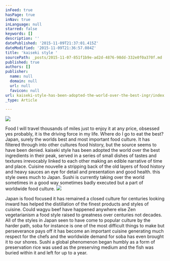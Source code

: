 ```yaml
---
inFeed: true
hasPage: true
inNav: true
inLanguage: null
starred: false
keywords: []
description: ''
datePublished: '2015-11-09T21:37:01.415Z'
dateModified: '2015-11-09T21:36:57.084Z'
title: 'kaiseki style '
sourcePath: _posts/2015-11-07-851f1b9e-ad2d-4876-98dd-332e0f0a370f.md
published: true
authors: []
publisher:
  name: null
  domain: null
  url: null
  favicon: null
url: kaiseki-style-has-been-adopted-the-world-over-the-best-ingr/index.html
_type: Article

---
```

![](https://the-grid-user-content.s3-us-west-2.amazonaws.com/64634b56-0c1d-441d-bb98-8628ea4f48e4.jpg)

Food I will travel thousands of miles just to enjoy it at any price, obsessed yes probably, it is the driving force in my life.
Where do I go to eat the best? Japan, surely the worlds best and most important food culture.
It has filtered through into other cultures food history, but the source seems to have been denied. kaiseki style has been adopted the world over the best ingredients in their peak, served in a series of small dishes of tastes and textures irrevocably linked to each other making an edible narrative of time and place.
Cuisine nouvelle a stripping back of the old layers of food history and heavy sauces an eye for detail and presentation and good health. this style owes much to Japan.
Sushi is currently taking over the world sometimes in a good way sometimes badly executed but a part of worldwide food culture. ![](https://the-grid-user-content.s3-us-west-2.amazonaws.com/c8f689bb-6c0b-4e3c-bf7d-4316157474e0.jpg)

Japan is food focused it has remained a closed culture for centuries looking inward has helped the distillation of the finest products and styles of cuisine. Could wagyu beef have happened anywhere else Zen vegetarianism a food style raised to greatness over centuries not decades.
All of the styles in Japan seen to have come to popular culture by the harder path, soba for instance is one of the most difficult things to make but perseverance pays off it has become an important cuisine generating much respect for the chefs and the worldwide demand for soba has even brought it to our shores.
Sushi a global phenomenon began humbly as a form of preservation rice was used as the preserving medium and the fish was buried within it and left for up to a year.